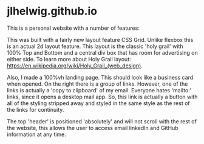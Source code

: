 # jlhelwig.github.io

This is a personal website with a number of features:

This was built with a fairly new layout feature CSS Grid. Unlike flexbox this is an actual 2d layout feature. 
This layout is the classic 'holy grail' with 100% Top and Bottom and a central div box that has room for advertising on either side. 
To learn more about Holy Grail layout: https://en.wikipedia.org/wiki/Holy_Grail_(web_design).

Also, I made a 100%vh landing page. This should look like a business card when opened. On the right there is a group of links.
However, one of the links is actually a 'copy to clipboard' of my email. Everyone hates 'mailto:' links, since it opens a desktop mail app.
So, this link is actually a button with all of the styling stripped away and styled in the same style as the rest of the links for 
continuity.

The top 'header' is positioned 'absolutely' and will not scroll with the rest of the website, this allows the user to access email linkedIn and GitHub information at any time.
